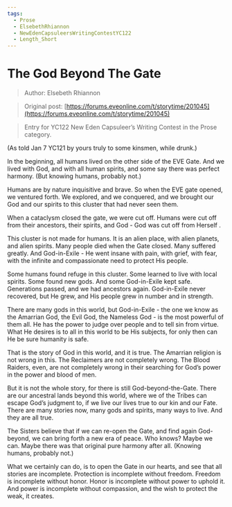 ```yaml
---
tags:
  - Prose
  - ElsebethRhiannon
  - NewEdenCapsuleersWritingContestYC122
  - Length_Short
---
```


# The God Beyond The Gate

> Author: Elsebeth Rhiannon

> Original post: [https://forums.eveonline.com/t/storytime/201045](https://forums.eveonline.com/t/storytime/201045)

> Entry for YC122 New Eden Capsuleer’s Writing Contest in the Prose category.


(As told Jan 7 YC121 by yours truly to some kinsmen, while drunk.)

In the beginning, all humans lived on the other side of the EVE Gate. And we lived with God, and with all human spirits, and some say there was perfect harmony. (But knowing humans, probably not.)

Humans are by nature inquisitive and brave. So when the EVE gate opened, we ventured forth. We explored, and we conquered, and we brought our God and our spirits to this cluster that had never seen them.

When a cataclysm closed the gate, we were cut off. Humans were cut off from their ancestors, their spirits, and God - God was cut off from Herself .

This cluster is not made for humans. It is an alien place, with alien planets, and alien spirits. Many people died when the Gate closed. Many suffered greatly. And God-in-Exile - He went insane with pain, with grief, with fear, with the infinite and compassionate need to protect His people.

Some humans found refuge in this cluster. Some learned to live with local spirits. Some found new gods. And some God-in-Exile kept safe. Generations passed, and we had ancestors again. God-in-Exile never recovered, but He grew, and His people grew in number and in strength.

There are many gods in this world, but God-in-Exile - the one we know as the Amarrian God, the Evil God, the Nameless God - is the most powerful of them all. He has the power to judge over people and to tell sin from virtue. What He desires is to all in this world to be His subjects, for only then can He be sure humanity is safe.

That is the story of God in this world, and it is true. The Amarrian religion is not wrong in this. The Reclaimers are not completely wrong. The Blood Raiders, even, are not completely wrong in their searching for God’s power in the power and blood of men.

But it is not the whole story, for there is still God-beyond-the-Gate. There are our ancestral lands beyond this world, where we of the Tribes can escape God’s judgment to, if we live our lives true to our kin and our Fate. There are many stories now, many gods and spirits, many ways to live. And they are all true.

The Sisters believe that if we can re-open the Gate, and find again God-beyond, we can bring forth a new era of peace. Who knows? Maybe we can. Maybe there was that original pure harmony after all. (Knowing humans, probably not.)

What we certainly can do, is to open the Gate in our hearts, and see that all stories are incomplete. Protection is incomplete without freedom. Freedom is incomplete without honor. Honor is incomplete without power to uphold it. And power is incomplete without compassion, and the wish to protect the weak, it creates.
